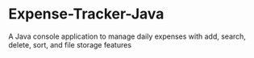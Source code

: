 # Expense-Tracker-Java
A Java console application to manage daily expenses with add, search, delete, sort, and file storage features
